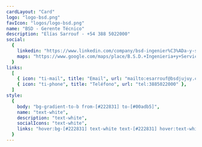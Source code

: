 ```yaml
---
cardLayout: "Card"
logo: "logo-bsd.png"
favIcon: "logos/logo-bsd.png"
name: "BSD - Gerente Técnico"
description: "Elías Sarrouf - +54 388 5022000"
social:
  {
    linkedin: "https://www.linkedin.com/company/bsd-ingenier%C3%ADa-y-servicios/",
    maps: "https://www.google.com/maps/place/B.S.D.+Ingenieria+y+Servicios/@-24.2216356,-65.2591177,17z/data=!4m6!3m5!1s0x941b06419e4dd54b:0x5651279263e48a5b!8m2!3d-24.2217637!4d-65.2571147!16s%2Fg%2F11g6p36njg?entry=ttu",
  }
links:
  [
    { icon: "ti-mail", title: "Email", url: "mailto:esarrouf@bsdjujuy.com.ar" },
    { icon: "ti-phone", title: "Teléfono", url: "tel:3885022000" },
  ]
style:
  {
    body: "bg-gradient-to-b from-[#222831] to-[#00adb5]",
    name: "text-white",
    description: "text-white",
    socialIcons: "text-white",
    links: "hover:bg-[#222831] text-white text-[#222831] hover:text-white",
  }
---
```

